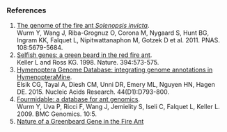 ### References

1.  [The genome of the fire ant *Solenopsis
    invicta*](http://europepmc.org/abstract/MED/21282665).\
    Wurm Y, Wang J, Riba-Grognuz O, Corona M, Nygaard S, Hunt BG, Ingram
    KK, Falquet L, Nipitwattanaphon M, Gotzek D et al. 2011. PNAS.
    108:5679-5684.
2.  [Selfish genes: a green beard in the red fire
    ant](http://dx.doi.org/10.1038/29064).\
    Keller L and Ross KG. 1998. Nature. 394:573-575.
3.  [Hymenoptera Genome Database: integrating genome annotations in HymenopteraMine](https://europepmc.org/article/MED/26578564).\
    Elsik CG, Tayal A, Diesh CM, Unni DR, Emery ML, Nguyen HN, Hagen DE. 2015. Nucleic Acids
    Research. 44(D1):D793-800.
4.  [Fourmidable: a database for ant
    genomics](http://europepmc.org/abstract/MED/19126223).\
    Wurm Y, Uva P, Ricci F, Wang J, Jemielity S, Iseli C, Falquet L,
    Keller L. 2009. BMC Genomics. 10:5.
5. [Nature of a Greenbeard Gene in the Fire Ant](https://cordis.europa.eu/project/id/838666)
